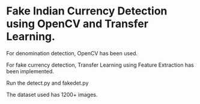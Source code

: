 # Fake Indian Currency Detection using OpenCV and Transfer Learning.

For denomination detection, OpenCV has been used.

For fake currency detection, Transfer Learning using Feature Extraction has been implemented.

Run the detect.py and fakedet.py

The dataset used has 1200+ images.
